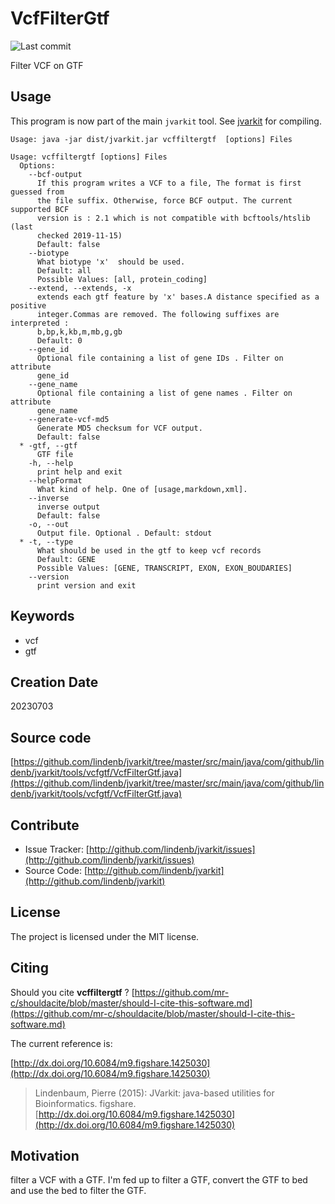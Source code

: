 # VcfFilterGtf

![Last commit](https://img.shields.io/github/last-commit/lindenb/jvarkit.png)

Filter VCF on GTF


## Usage


This program is now part of the main `jvarkit` tool. See [jvarkit](JvarkitCentral.md) for compiling.


```
Usage: java -jar dist/jvarkit.jar vcffiltergtf  [options] Files

Usage: vcffiltergtf [options] Files
  Options:
    --bcf-output
      If this program writes a VCF to a file, The format is first guessed from 
      the file suffix. Otherwise, force BCF output. The current supported BCF 
      version is : 2.1 which is not compatible with bcftools/htslib (last 
      checked 2019-11-15)
      Default: false
    --biotype
      What biotype 'x'  should be used.
      Default: all
      Possible Values: [all, protein_coding]
    --extend, --extends, -x
      extends each gtf feature by 'x' bases.A distance specified as a positive 
      integer.Commas are removed. The following suffixes are interpreted : 
      b,bp,k,kb,m,mb,g,gb 
      Default: 0
    --gene_id
      Optional file containing a list of gene IDs . Filter on attribute 
      gene_id 
    --gene_name
      Optional file containing a list of gene names . Filter on attribute 
      gene_name 
    --generate-vcf-md5
      Generate MD5 checksum for VCF output.
      Default: false
  * -gtf, --gtf
      GTF file
    -h, --help
      print help and exit
    --helpFormat
      What kind of help. One of [usage,markdown,xml].
    --inverse
      inverse output
      Default: false
    -o, --out
      Output file. Optional . Default: stdout
  * -t, --type
      What should be used in the gtf to keep vcf records
      Default: GENE
      Possible Values: [GENE, TRANSCRIPT, EXON, EXON_BOUDARIES]
    --version
      print version and exit

```


## Keywords

 * vcf
 * gtf



## Creation Date

20230703

## Source code 

[https://github.com/lindenb/jvarkit/tree/master/src/main/java/com/github/lindenb/jvarkit/tools/vcfgtf/VcfFilterGtf.java](https://github.com/lindenb/jvarkit/tree/master/src/main/java/com/github/lindenb/jvarkit/tools/vcfgtf/VcfFilterGtf.java)


## Contribute

- Issue Tracker: [http://github.com/lindenb/jvarkit/issues](http://github.com/lindenb/jvarkit/issues)
- Source Code: [http://github.com/lindenb/jvarkit](http://github.com/lindenb/jvarkit)

## License

The project is licensed under the MIT license.

## Citing

Should you cite **vcffiltergtf** ? [https://github.com/mr-c/shouldacite/blob/master/should-I-cite-this-software.md](https://github.com/mr-c/shouldacite/blob/master/should-I-cite-this-software.md)

The current reference is:

[http://dx.doi.org/10.6084/m9.figshare.1425030](http://dx.doi.org/10.6084/m9.figshare.1425030)

> Lindenbaum, Pierre (2015): JVarkit: java-based utilities for Bioinformatics. figshare.
> [http://dx.doi.org/10.6084/m9.figshare.1425030](http://dx.doi.org/10.6084/m9.figshare.1425030)



## Motivation

filter a VCF with a GTF. I'm fed up to filter a  GTF, convert the GTF to bed and use the bed to filter the GTF.


